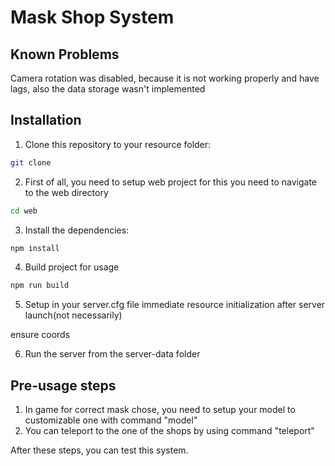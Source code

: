 # Mask Shop System

## Known Problems

Camera rotation was disabled, because it is not working properly and have lags, also the data storage wasn't implemented

## Installation

1. Clone this repository to your resource folder:
```bash 
git clone
```

2. First of all, you need to setup web project for this you need to navigate to the web directory

```bash 
cd web
```

3. Install the dependencies:

```bash
npm install
```

4. Build project for usage

```bash
npm run build
```

5. Setup in your server.cfg file immediate resource initialization after server launch(not necessarily)

ensure coords

6. Run the server from the server-data folder

## Pre-usage steps

1. In game for correct mask chose, you need to setup your model to customizable one with command "model" 
2. You can teleport to the one of the shops by using command "teleport"

After these steps, you can test this system.